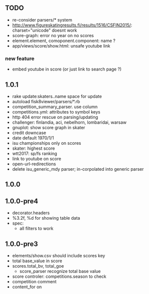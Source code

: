 ## TODO
- re-consider parsers/* system
- http://www.figureskatingresults.fi/results/1516/CSFIN2015/: charset="unicode" doesnt work
- score-graph: error no year on no scores
- element.element, comoponent.component: name ?
- app/views/score/show.html: unsafe youtube link

### new feature

- embed youtube in score (or just link to search page ?)


## 1.0.1
- rake update:skaters..name space for update
- autoload fisk8viewer/parsers/*.rb
- competition_summary_parser. use column
- competitions.yml: attributes to symbol keys
- http 404 error rescue on parsing/updating
- challenger: finlandia, aci, nebelhorn, lombaridai, warsaw
- gnuplot: show score graph in skater
- credit downcase
- date default 1970/1/1
- isu championships only on scores
- skater: highest score
- wtt2017: sp/fs ranking
- link to youtube on score
- open-url-redirections
- delete isu_generic_mdy parser; in-corpolated into generic parser

## 1.0.0

## 1.0.0-pre4
- decorator.headers
- %3.2f, %d for showing table data
- spec:
  - all filters to work


## 1.0.0-pre3
- elements/show.csv should include scores key
- total base_value in score
- scores.total_bv, total_goe
  - score_parser recognize total base value
- score controler: competitions.season to check
- competition comment
- content_for on <title>
- skater-name correction


## 1.0.0-pre2

## 1.0.0-pre1
- pre-release
